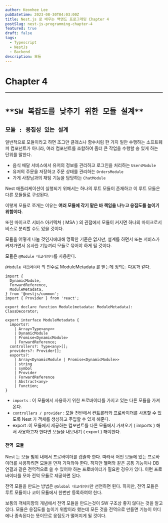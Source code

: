 ```yaml
---
author: Keonhee Lee
pubDatetime: 2023-08-30T04:03:00Z
title: Nest.js 로 배우는 백엔드 프로그래밍 Chapter 4
postSlug: nest-js-programming-chapter-4
featured: true
draft: false
tags:
  - Typescript
  - NestJs
  - Backend
description: 모듈
---
```


# Chapter 4

---

# `**SW 복잡도를 낮추기 위한 모듈 설계**`

## `모듈 : 응집성 있는 설계`

일반적으로 모듈이라고 하면 조그만 클래스나 함수처럼 한 가지 일만 수행하는 소프트웨퍼 컴포넌트가 아니라, 여러 컴포넌트를 조합하여 좀더 큰 작업을 수행할 숭 있게 하는 단위를 말한다.

- 음식 배달 서비스에서 유저의 정보를 관리하고 로그인을 처리하는 `UsersModule`
- 유저의 주문을 저장하고 주문 상태를 관리하는 `OrdersModule`
- 가게 사장님과의 채팅 기능을 담당하는 `ChatModule`

Nest 애플리케이션이 실행되기 위해서는 하나의 루트 모듈이 존재하고 이 루트 모둘은 다른 모듈들로 구성된다.

이렇게 모듈로 쪼개는 이유는 **여러 모듈에 각기 맡은 바 책임을 나누고 응집도를 높이기 위함이다.**

또한 마이크로 서비스 아키텍쳐 ( MSA ) 의 관점에서 모듈이 커지면 하나의 마이크로서비스로 분리할 수도 있을 것이다.

모듈을 어떻게 나눌 것인지에대해 명확한 기준은 없지만, 설계를 하면서 또는 서비스가 커져가면서 유사한 기능끼리 모듈로 묶어야 하게 될 것이다.

모듈은 `@Module 데코레이터`를 사용한다.

`@Module 데코레이터` 의 인수로 ModuleMetadata 를 받는데 정의는 다음과 같다.

```tsx
import {
  DynamicModule,
  ForwardReference,
  ModuleMetadata,
} from '@nestjs/common';
import { Provider } from 'react';

export declare function Module(metadata: ModuleMetadata): ClassDecorator;

export interface ModuleMetadata {
  imports?:
    | Array<Type<any>>
    | DynamicModule
    | Promise<DynamicModule>
    | ForwardReference;
  controllers?: Type<any>[];
  providers?: Provider[];
  exports?:
    | Array<DynamicModule | Promise<DynamicModule>>
    | string
    | symbol
    | Provider
    | ForwardReference
    | Abstract<any>
    | Function;
}
```

- `imports` : 이 모듈에서 사용하기 위한 프로바이더를 가지고 있는 다른 모듈을 가져온다.
- `controllers / provider` : 모듈 전반에서 컨트롤러와 프로바이더를 사용할 수 있도록 Nest 가 객체를 생성하고 주입할 수 있게 해준다.
- export :이 모듈에서 제공하는 컴포넌트를 다른 모듈에서 가져오기 ( imports ) 해서 사용하고자 한다면 모듈을 내보내기 ( export ) 해야한다.

### `전역 모듈`

Nest 는 모듈 범위 내에서 프로바이더를 캡슐화 한다. 따라서 어떤 모듈에 있는 프로바이더를 사용하려면 모듈을 먼저 가져와야 한다. 하지만 헬퍼와 같은 공통 기능이나 DB 연결과 같은 전역적으로 쓸 수 있어야 하는 프로바이더가 필요한 경우가 있다. 이런 프로바이더를 모아 전역 모듈로 제공하면 된다.

전역 모듈을 만드는 방법은 `@Global 데코레이터`만 선언하면 된다. 하지만, 전역 모듈은 루트 모듈이나 코어 모듈에서 한번만 등록하여야 한다.

보통의 객체지향의 개념에서 전역 모듈을 만드는것이 SW 구조상 좋지 않다는 것을 알고 있다. 모듈은 응집도를 높이기 위함이라 했는데 모든 것을 전역으로 만들면 기능이 어디에나 종속된다는 뜻이므로 응집도가 떨어지게 될 것이다.
